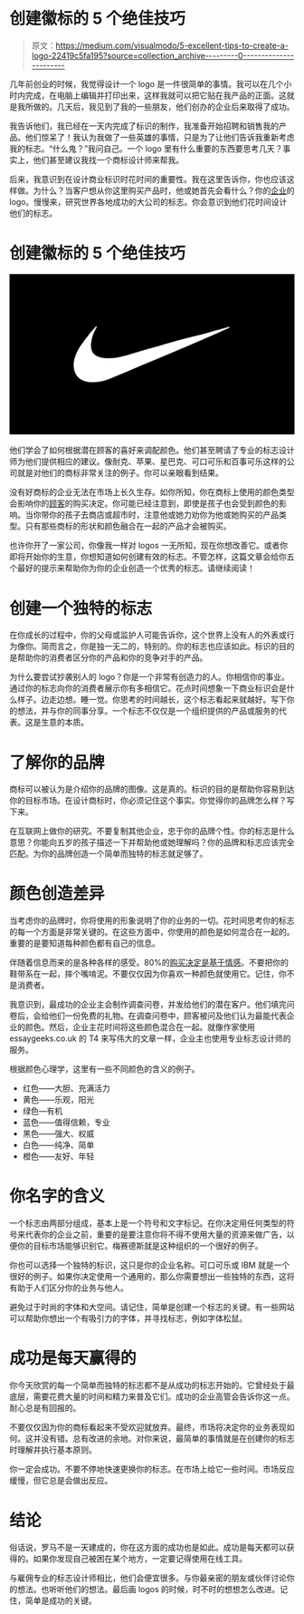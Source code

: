 # 创建徽标的 5 个绝佳技巧

> 原文：<https://medium.com/visualmodo/5-excellent-tips-to-create-a-logo-22419c5fa195?source=collection_archive---------0----------------------->

几年前创业的时候，我觉得设计一个 logo 是一件很简单的事情。我可以在几个小时内完成，在电脑上编辑并打印出来，这样我就可以把它贴在我产品的正面。这就是我所做的。几天后，我见到了我的一些朋友，他们创办的企业后来取得了成功。

我告诉他们，我已经在一天内完成了标识的制作，我准备开始招聘和销售我的产品。他们惊呆了！我认为我做了一些英雄的事情，只是为了让他们告诉我重新考虑我的标志。“什么鬼？”我问自己。一个 logo 里有什么重要的东西要思考几天？事实上，他们甚至建议我找一个商标设计师来帮我。

后来，我意识到在设计商业标识时花时间的重要性。我在这里告诉你，你也应该这样做。为什么？当客户想从你这里购买产品时，他或她首先会看什么？你的[企业](https://visualmodo.com/)的 logo。慢慢来，研究世界各地成功的大公司的标志。你会意识到他们花时间设计他们的标志。

# 创建徽标的 5 个绝佳技巧

![](img/03740d673d3dfb910b887db0be1a60af.png)

他们学会了如何根据潜在顾客的喜好来调配颜色。他们甚至聘请了专业的标志设计师为他们提供相应的建议。像耐克、苹果、星巴克、可口可乐和百事可乐这样的公司就是对他们的商标非常关注的例子。你可以亲眼看到结果。

没有好商标的企业无法在市场上长久生存。如你所知，你在商标上使用的颜色类型会影响你的[顾客](https://awards.visualmodo.com/)的购买决定。你可能已经注意到，即使是孩子也会受到颜色的影响。当你带你的孩子去商店或超市时，注意他或她力劝你为他或她购买的产品类型。只有那些商标的形状和颜色融合在一起的产品才会被购买。

也许你开了一家公司，你像我一样对 logos 一无所知，现在你想改善它。或者你即将开始你的生意，你想知道如何创建有效的标志。不管怎样，这篇文章会给你五个最好的提示来帮助你为你的企业创造一个优秀的标志。请继续阅读！

# 创建一个独特的标志

在你成长的过程中，你的父母或监护人可能告诉你，这个世界上没有人的外表或行为像你。简而言之，你是独一无二的，特别的。你的标志也应该如此。标识的目的是帮助你的消费者区分你的产品和你的竞争对手的产品。

为什么要尝试抄袭别人的 logo？你是一个非常有创造力的人。你相信你的事业。通过你的标志向你的消费者展示你有多相信它。花点时间想象一下商业标识会是什么样子。边走边想。睡一觉。你思考的时间越长，这个标志看起来就越好。写下你的想法，并与你的同事分享。一个标志不仅仅是一个组织提供的产品或服务的代表。这是生意的本质。

# 了解你的品牌

商标可以被认为是介绍你的品牌的图像。这是真的。标识的目的是帮助你容易到达你的目标市场。在设计商标时，你必须记住这个事实。你觉得你的品牌怎么样？写下来。

在互联网上做你的研究。不要复制其他企业，忠于你的品牌个性。你的标志是什么意思？你能向五岁的孩子描述一下并帮助他或她理解吗？你的品牌和标志应该完全匹配。为你的品牌创造一个简单而独特的标志就足够了。

# 颜色创造差异

当考虑你的品牌时，你将使用的形象说明了你的业务的一切。花时间思考你的标志的每一个方面是非常关键的。在这些方面中，你使用的颜色是如何混合在一起的。重要的是要知道每种颜色都有自己的信息。

伴随着信息而来的是各种各样的感受。80%的[购买决定是基于情感](https://www.psychologytoday.com/intl/blog/inside-the-consumer-mind/201302/how-emotions-influence-what-we-buy)。不要把你的鞋带系在一起，摔个嘴啃泥。不要仅仅因为你喜欢一种颜色就使用它。记住，你不是消费者。

我意识到，最成功的企业主会制作调查问卷，并发给他们的潜在客户。他们填完问卷后，会给他们一份免费的礼物。在调查问卷中，顾客被问及他们认为最能代表企业的颜色。然后，企业主花时间将这些颜色混合在一起。就像作家使用 essaygeeks.co.uk 的 T4 来写伟大的文章一样，企业主也使用专业标志设计师的服务。

根据颜色心理学，这里有一些不同颜色的含义的例子。

*   红色——大胆、充满活力
*   黄色——乐观，阳光
*   绿色—有机
*   蓝色——值得信赖，专业
*   黑色——强大、权威
*   白色——纯净、简单
*   橙色——友好、年轻

# 你名字的含义

一个标志由两部分组成，基本上是一个符号和文字标记。在你决定用任何类型的符号来代表你的企业之前，重要的是要注意你将不得不使用大量的资源来做广告，以便你的目标市场能够识别它。梅赛德斯就是这种组织的一个很好的例子。

你也可以选择一个独特的标识，这只是你的企业名称。可口可乐或 IBM 就是一个很好的例子。如果你决定使用一个通用的，那么你需要想出一些独特的东西，这将有助于人们区分你的业务与他人。

避免过于时尚的字体和大空间。请记住，简单是创建一个标志的关键。有一些网站可以帮助你想出一个有吸引力的字体，并寻找标志，例如字体松鼠。

# 成功是每天赢得的

你今天欣赏的每一个简单而独特的标志都不是从成功的标志开始的。它曾经处于最底层，需要花费大量的时间和精力来普及它们。成功的企业高管会告诉你这一点。耐心总是有回报的。

不要仅仅因为你的商标看起来不受欢迎就放弃。最终，市场将决定你的业务表现如何。这并没有错。总有改进的余地。对你来说，最简单的事情就是在创建你的标志时理解并执行基本原则。

你一定会成功。不要不停地快速更换你的标志。在市场上给它一些时间。市场反应缓慢，但它总是会做出反应。

# 结论

俗话说，罗马不是一天建成的，你在这方面的成功也是如此。成功是每天都可以获得的。如果你发现自己被困在某个地方，一定要记得使用在线工具。

与雇佣专业的标志设计师相比，他们会便宜很多。与你最亲密的朋友或伙伴讨论你的想法。也听听他们的想法。最后画 logos 的时候，时不时的想想怎么改进。记住，简单是成功的关键。